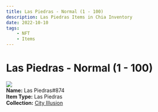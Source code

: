 ```yaml
---
title: Las Piedras - Normal (1 - 100)
description: Las Piedras Items in Chia Inventory
date: 2022-10-10
tags:
    - NFT
    - Items
---
```


# Las Piedras - Normal (1 - 100)
<div class="item_thumbnail">
<img loading="lazy" src="https://rzm56gazffwnvxfqim234bpetknesa5w4ralynwul3ms5ruu2e.arweave.net/jlnfGBkpbNrcsEM1vgXkmppJA-7bkQLw21F7ZLsaU0c"><br/>
<div><strong>Name:</strong> Las Piedras#874</div>
<div><strong>Item Type:</strong> Las Piedras</div>
<div><strong>Collection:</strong> <a href="https://www.spacescan.io/xch/nft/collection/col1lend2dcn558km4wcwta4xnkfv3xpcmlp9kyt0m909emvfxechlyqdl5ndg">City Illusion</a></div>
</div>

